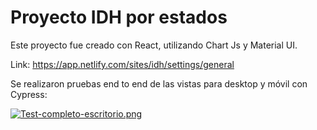 # Proyecto IDH por estados

Este proyecto fue creado con React, utilizando Chart Js y Material UI. 

Link: https://app.netlify.com/sites/idh/settings/general

Se realizaron pruebas end to end de las vistas para desktop y móvil con Cypress: 

[![Test-completo-escritorio.png](https://i.postimg.cc/2yYmT9Mk/Test-completo-escritorio.png)](https://postimg.cc/FdT2Hph8)

